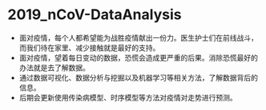 # 2019_nCoV-DataAnalysis
- 面对疫情，每个人都希望能为战胜疫情献出一份力。医生护士们在前线战斗，而我们待在家里、减少接触就是最好的支持。
- 面对疫情，望着每日变动的数据，恐慌会造成更严重的后果。消除恐慌最好的办法就是去了解数据。
- 通过数据可视化、数据分析与挖掘以及机器学习等相关方法，了解数据背后的信息。
- 后期会更新使用传染病模型、时序模型等方法对疫情对走势进行预测。
